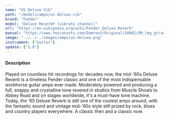 ```yaml
---
name: "US Deluxe Vib"
path: "/models/amps/us-deluxe-vib"
brand: "Fender"
model: "Deluxe Reverb® (vibrato channel)"
url: "https://en.wikipedia.org/wiki/Fender_Deluxe_Reverb"
manual: "https://www.fmicassets.com/Damroot/Original/10002/OM_leg_gtramp_Deluxe_Reverb_1978.pdf"
image: "../../../images/amps/us-deluxe.png"
instrument: ["Guitar"]
update: ["1.0"]
---
```

#### Description
Played on countless hit recordings for decades now, the mid-'60s Deluxe Reverb is a timeless Fender classic and one of the most indispensable workhorse guitar amps ever made. Moderately powered and producing a full, snappy and crystalline tone revered in studios from Muscle Shoals to Abbey Road and on stages worldwide, it's a must-have tone machine. Today, the '65 Deluxe Reverb is still one of the coolest amps around, with the fantastic sound and vintage mid-'60s style still prized by rock, blues and country players everywhere. A classic then and a classic now. 